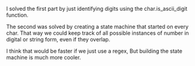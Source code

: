 I solved the first part by just identifying digits using the char.is_ascii_digit function.

The second was solved by creating a state machine that started on every char. That way we could keep track of all possible instances of number in digital or string form, even if they overlap.

I think that would be faster if we just use a regex, But building the state machine is much more cooler.

